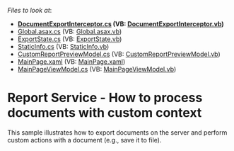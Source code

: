 <!-- default file list -->
*Files to look at*:

* **[DocumentExportInterceptor.cs](./CS/S171806_CustomArgs.Web/DocumentExportInterceptor.cs) (VB: [DocumentExportInterceptor.vb](./VB/S171806_CustomArgs.Web/DocumentExportInterceptor.vb))**
* [Global.asax.cs](./CS/S171806_CustomArgs.Web/Global.asax.cs) (VB: [Global.asax.vb](./VB/S171806_CustomArgs.Web/Global.asax.vb))
* [ExportState.cs](./CS/S171806_CustomArgs.Web/Shared/ExportState.cs) (VB: [ExportState.vb](./VB/S171806_CustomArgs.Web/Shared/ExportState.vb))
* [StaticInfo.cs](./CS/S171806_CustomArgs.Web/StaticInfo.cs) (VB: [StaticInfo.vb](./VB/S171806_CustomArgs.Web/StaticInfo.vb))
* [CustomReportPreviewModel.cs](./CS/S171806_CustomArgs/CustomReportPreviewModel.cs) (VB: [CustomReportPreviewModel.vb](./VB/S171806_CustomArgs/CustomReportPreviewModel.vb))
* [MainPage.xaml](./CS/S171806_CustomArgs/MainPage.xaml) (VB: [MainPage.xaml](./VB/S171806_CustomArgs/MainPage.xaml))
* [MainPageViewModel.cs](./CS/S171806_CustomArgs/MainPageViewModel.cs) (VB: [MainPageViewModel.vb](./VB/S171806_CustomArgs/MainPageViewModel.vb))
<!-- default file list end -->
# Report Service - How to process documents with custom context


<p>This sample illustrates how to export documents on the server and perform custom actions with a document (e.g., save it to file).</p>

<br/>


